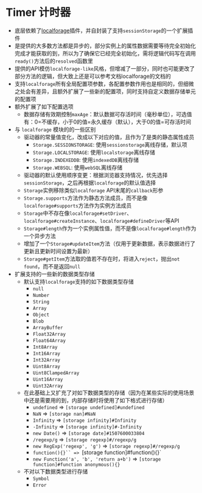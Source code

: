 # Timer 计时器

- 底层依赖了[localforage](https://localforage.github.io/localForage/#localforage)插件，并自封装了支持`sessionStorage`的一个扩展插件
- 是提供的大多数方法都是异步的，部分实例上的属性数据需要等待完全初始化完成才能获取的到，所以为了确保它已经完全初始化，需将逻辑代码写在调用`ready()`方法后的`resolved`函数里
- 提供的API模仿`localforage-like`风格，但增减了一部分，同时也可能更改了部分方法的逻辑，但大致上还是可以参考文档localforage的文档的
- 支持`localforage`所有全局配置项参数，各配置参数作用也是相同的，但细微之处会有差异，且额外扩展了一些新的配置项，同时支持自定义数据存储单元的配置项
- 额外扩展了如下配置选项
  - 数据存储有效期控制`maxAge`：默认数据可存活时间（毫秒单位），可选值有：0=不缓存，小于0的值=永久缓存（默认），大于0的值=可存活时间
- 与 `localforage` 模块的的一些区别
   - 驱动器的常量值变化，改成以下对应的值，且作为了是类的静态属性成员
     - `Storage.SESSIONSTORAGE`: 使用`sessionstorage`离线存储，默认项
     - `Storage.LOCALSTORAGE`: 使用`localstorage`离线存储
     - `Storage.INDEXEDDB`: 使用`indexedDB`离线存储
     - `Storage.WEBSQL`: 使用`webSQL`离线存储
   - 驱动器的默认使用顺序变更：根据浏览器支持情况，优先选择`sessionStorage`，之后再根据`localforage`的默认值选择
   - `Storage`实例移除类似`localforage` API末尾的`callback`形参
   - `Storage.supports`方法作为静态方法成员，而不是像`localforage#supports`方法作为实例方法成员
   - `Storage`中不存在像`localforage#setDriver`、`localforage#createInstance`、`localforage#defineDriver`等API
   - `Storage#length`作为一个实例属性值，而不是像`localforage#length`作为一个异步方法
   - 增加了一个`Storage#updateItem`方法（仅用于更新数据，表示数据进行了更新且更新时间设置为最新）
   - `Storage#getItem`方法取的值若不存在时，将进入`reject`，抛出`not found`，而不是返回`null`
- 扩展支持的一些新的数据类型存储
  - 默认支持`localforage`支持的如下数据类型存储
    - `null`
    - `Number`
    - `String`
    - `Array`
    - `Object`
    - `Blob`
    - `ArrayBuffer`
    - `Float32Array`
    - `Float64Array`
    - `Int8Array`
    - `Int16Array`
    - `Int32Array`
    - `Uint8Array`
    - `Uint8ClampedArray`
    - `Uint16Array`
    - `Uint32Array`
  - 在此基础上又扩充了对如下数据类型的存储（因为在某些实际的使用场景中还是需要用的到，内部存储时将使用了如下格式进行存储）
    - `undefined` => `[storage undefined]#undefined`
    - `NaN` => `[storage nan]#NaN`
    - `Infinity` => `[storage infinity]#Infinity`
    - `-Infinity` => `[storage infinity]#-Infinity`
    - `new Date()` => `[storage date]#1507600033804`
    - `/regexp/g` => `[storage regexp]#/regexp/g`
    - `new RegExp('regexp', 'g')` => `[storage regexp]#/regexp/g`
    - `function(){}`` => `[storage function]#function(){}`
    - `new Function('a', 'b', 'return a+b')` => `[storage function]#function anonymous(){}`
  - 不对以下数据类型进行存储
    - `Symbol`
    - `Error`